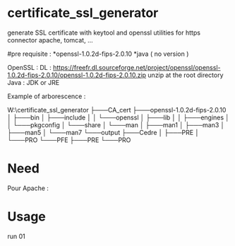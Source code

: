 # certificate_ssl_generator
generate SSL certificate with keytool and openssl utilities for https connector apache, tomcat, ...



#pre requisite :
*openssl-1.0.2d-fips-2.0.10
*java ( no version )

OpenSSL :
	DL : https://freefr.dl.sourceforge.net/project/openssl/openssl-1.0.2d-fips-2.0.10/openssl-1.0.2d-fips-2.0.10.zip
	unzip at the root directory
Java :
	JDK or JRE


Example of arborescence :

W:\certificate_ssl_generator
├───CA_cert
├───openssl-1.0.2d-fips-2.0.10
│   ├───bin
│   ├───include
│   │   └───openssl
│   ├───lib
│   │   ├───engines
│   │   └───pkgconfig
│   └───share
│       └───man
│           ├───man1
│           ├───man3
│           ├───man5
│           └───man7
└───output
    ├───Cedre
    │   ├───PRE
    │   └───PRO
    └───PFE
        ├───PRE
        └───PRO

# Need 
Pour Apache :

# Usage
run 01
